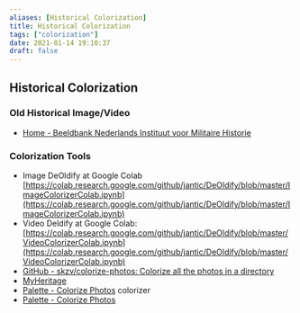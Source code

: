 ```yaml
---
aliases: [Historical Colorization]
title: Historical Colorization
tags: ["colorization"]
date: 2021-01-14 19:10:37
draft: false
---
```


## Historical Colorization

### Old Historical Image/Video

- [Home - Beeldbank Nederlands Instituut voor Militaire Historie](https://nimh-beeldbank.defensie.nl/)

### Colorization Tools

- Image DeOldify at Google Colab [https://colab.research.google.com/github/jantic/DeOldify/blob/master/ImageColorizerColab.ipynb](https://colab.research.google.com/github/jantic/DeOldify/blob/master/ImageColorizerColab.ipynb)
- Video Deldify at Google Colab: [https://colab.research.google.com/github/jantic/DeOldify/blob/master/VideoColorizerColab.ipynb](https://colab.research.google.com/github/jantic/DeOldify/blob/master/VideoColorizerColab.ipynb)
- [GitHub - skzv/colorize-photos: Colorize all the photos in a directory](https://github.com/skzv/colorize-photos)
- [MyHeritage](https://www.myheritage.com/deep-nostalgia)
- [Palette - Colorize Photos](https://palette.fm/) colorizer
- [Palette - Colorize Photos](https://palette.fm/)
